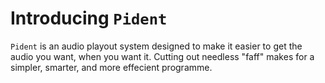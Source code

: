 # Introducing `Pident`

`Pident` is an audio playout system designed to make it easier to get the audio you want, when you want it. Cutting out needless "faff" makes for a simpler, smarter, and more effecient programme.
